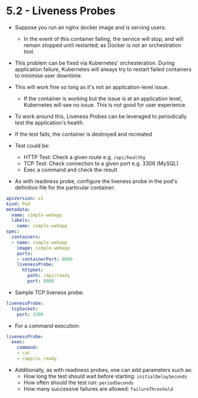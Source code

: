 # 5.2 - Liveness Probes

- Suppose you run an nginx docker image and is serving users:
  - In the event of this container failing, the service will stop, and will remain stopped until restarted; as Docker is not an orchestration tool.
- This problem can be fixed via Kubernetes' orchesteration. During application failure, Kubernetes will always try to restart failed containers to minimise user downtime.
- This will work fine so long as it's not an application-level issue.
  - If the container is working but the issue is at an application level, Kubernetes will see no issue. This is not good for user experience.

- To work around this, Liveness Probes can be leveraged to periodically test the application's health.

- If the test fails, the container is destroyed and recreated
- Test could be:
  - HTTP Test: Check a given route e.g. `/api/healthy`
  - TCP Test: Check connection to a given port e.g. 3306 (MySQL)
  - Exec a command and check the result

- As with readiness probe, configure the liveness probe in the pod's definition file for the particular container:

```yaml
apiVersion: v1
kind: Pod
metadata:
  name: simple-webapp
  labels:
    name: simple-webapp
spec:
  containers:
  - name: simple-webapp
    image: simple-webapp
    ports:
    - containerPort: 8080
    livenessProbe:
      httpGet:
        path: /api/ready
        port: 8080
```

- Sample TCP liveness probe:

```yaml
livenessProbe:
  tcpSocket:
    port: 3306
```

- For a command execution:

```yaml
livenessProbe:
  exec:
    command:
    - cat
    - /app/is_ready
```

- Additionally, as with readiness probes, one can add parameters such as:
  - How long the test should wait before starting: `initialDelaySeconds`
  - How often should the test run: `periodSeconds`
  - How many successive failures are allowed: `failureThreshold`
